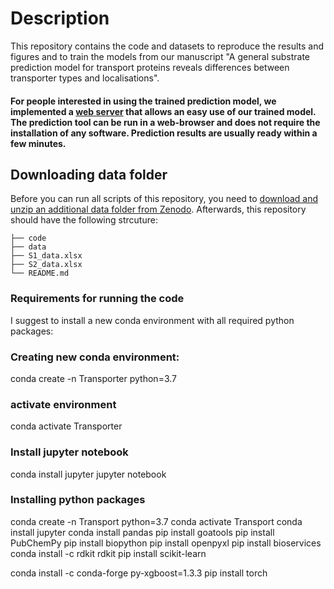 # Description
This repository contains the code and datasets to reproduce the results and figures and to train the models from our manuscript
 "A general substrate prediction model for transport proteins reveals differences between transporter types and localisations".


#### For people interested in using the trained prediction model, we implemented a [web server](https://spot.cs.hhu.de/) that allows an easy use of our trained model. The prediction tool can be run in a web-browser and does not require the installation of any software. Prediction results are usually ready within a few minutes.

## Downloading data folder
Before you can run all scripts of this repository, you need to [download and unzip an additional data folder from Zenodo](https://doi.org/10.5281/zenodo.8358683).
Afterwards, this repository should have the following strcuture:


    ├── code
    ├── data
    ├── S1_data.xlsx         
    ├── S2_data.xlsx         
    └── README.md


### Requirements for running the code
I suggest to install a new conda environment with all required python packages:

### Creating new conda environment:
conda create -n Transporter python=3.7

### activate environment
conda activate Transporter

### Install jupyter notebook
conda install jupyter
jupyter notebook


### Installing python packages
conda create -n Transport python=3.7
conda activate Transport
conda install jupyter
conda install pandas
pip install goatools
pip install PubChemPy
pip install biopython
pip install openpyxl
pip install bioservices
conda install -c rdkit rdkit
pip install scikit-learn

conda install -c conda-forge py-xgboost=1.3.3
pip install torch


